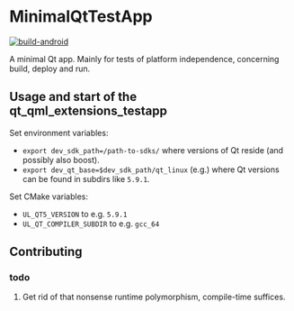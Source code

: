 # MinimalQtTestApp

[![build-android](https://github.com/devmarkusb/MinimalQtTestApp/actions/workflows/build-android.yml/badge.svg)](https://github.com/devmarkusb/MinimalQtTestApp/actions/workflows/build-android.yml)

A minimal Qt app. Mainly for tests of platform
independence, concerning build, deploy and run.

## Usage and start of the qt_qml_extensions_testapp

Set environment variables:
* `export dev_sdk_path=/path-to-sdks/` where versions of Qt reside
  (and possibly also boost).
* `export dev_qt_base=$dev_sdk_path/qt_linux` (e.g.) where Qt versions
  can be found in subdirs like `5.9.1`.

Set CMake variables:
* `UL_QT5_VERSION` to e.g. `5.9.1`
* `UL_QT_COMPILER_SUBDIR` to e.g. `gcc_64`


## Contributing

### todo

1. Get rid of that nonsense runtime polymorphism, compile-time
suffices.